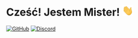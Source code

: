 # Cześć! Jestem Mister! <img width="30px" src="https://github.com/SatYu26/SatYu26/raw/master/Assets/Hi.gif" />

[![GitHub](https://img.shields.io/badge/Github-100000?style=for-the-badge&logo=github&logoColor=white)](https://github.com/Misterekk)
[![Discord](https://img.shields.io/badge/Discord-7289DA?style=for-the-badge&logo=discord&logoColor=white)](https://discord.gg/dkeM7fcsRK)

<!---
Misterekk/Misterekk is a ✨ special ✨ repository because its `README.md` (this file) appears on your GitHub profile.
You can click the Preview link to take a look at your changes.
--->

